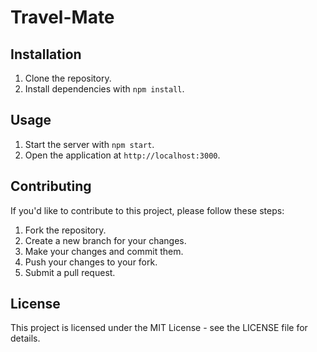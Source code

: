 # Travel-Mate

## Installation

1. Clone the repository.
2. Install dependencies with `npm install`.

## Usage

1. Start the server with `npm start`.
2. Open the application at `http://localhost:3000`.

## Contributing

If you'd like to contribute to this project, please follow these steps:

1. Fork the repository.
2. Create a new branch for your changes.
3. Make your changes and commit them.
4. Push your changes to your fork.
5. Submit a pull request.

## License

This project is licensed under the MIT License - see the LICENSE file for details.
